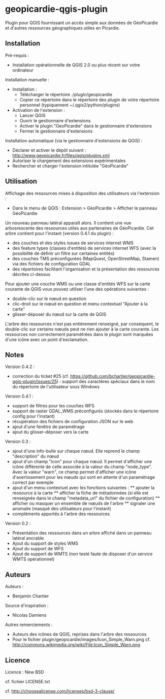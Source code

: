 geopicardie-qgis-plugin
=======================

Plugin pour QGIS fournissant un accès simple aux données de GéoPicardie et d'autres ressources géographiques utiles en Picardie.


Installation
------------

Pré-requis :
* Installation opérationnelle de QGIS 2.0 ou plus récent sur votre ordinateur

Installation manuelle :
* Installation :
  * Télécharger le répertoire ./plugin/geopicardie
  * Copier ce répertoire dans le répertoire des plugin de votre répertoire personnel (typiquement ~/.qgis2/python/plugins)
* Activation de l'extension :
  * Lancer QGIS
  * Ouvrir le gestionnaire d'extensions
  * Activer le plugin "GeoPicardie" dans le gestionnaire d'extensions
  * Fermer le gestionnaire d'extensions

Installation automatique (via le gestionnaire d'extensions de QGIS) :
* Déclarer et activer le dépôt suivant : http://www.geopicardie.fr/files/qgis/plugins.xml
* Autoriser le chargement des extensions expérimentales
* Rechercher et charger l'extension intitulée "GéoPicardie"



Utilisation
-----------

Affichage des ressources mises à disposition des utilisateurs via l'extension :
* Dans le menu de QGIS : Extension > GéoPicardie > Afficher le panneau GéoPicardie

Un nouveau panneau latéral apparaît alors. Il contient une vue arbosrescente des ressources utiles aux partenaires de GéoPicardie.
Cet arbre contient pour l'instant (version 0.4.1 du plugin) :
* des couches et des styles issues de services internet WMS
* des feature types (classes d'entités) de services internet WFS (avec la possibilité de définir un filtre sur certaines entités)
* des couches TMS préconfigurées (MapQuest, OpenStreetMap, Stamen) via des fichiers de configuration GDAL
* des répertoires facilitant l'organisation et la présentation des ressources décrites ci-dessus

Pour ajouter une couche WMS ou une classe d'entités WFS sur la carte courante de QGIS vous pouvez utiliser l'une des opérations suivantes :
* double-clic sur le nœud en question
* clic-droit sur le nœud en question et menu contextuel "Ajouter à la carte"
* glisser-déposer du nœud sur la carte de QGIS

L'arbre des ressources n'est pas entièrement renseigné, par conséquent, le double-clic sur certains nœuds peut ne rien ajouter à la carte courante. Les ressources non correctement paramétrées dans le plugin sont marquées d'une icône avec un point d'exclamation.



Notes
-----

Version 0.4.2 :
* correction du ticket #25 (cf. https://github.com/bchartier/geopicardie-qgis-plugin/issues/25) : support des caractères spéciaux dans le nom du répertoire de l'utilisateur sous Windows

Version 0.4.1 :
* support de filtres pour les couches WFS
* support de raster GDAL_WMS préconfigurés (stockés dans le répertoire config pour l'instant)
* récupération des fichiers de configuration JSON sur le web
* ajout d'une fenêtre de paramétrage
* ajout du glisser-déposer vers la carte

Version 0.3 :
* ajout d'une info-bulle sur chaque nœud. Elle reprend le champ "description" du nœud
* ajout d'un champ "icon" pour chaque nœud. Il permet d'afficher une icône différente de celle associée à la valeur du champ "node_type". Avec la valeur "warn", ce champ permet d'afficher une icône d'avertissement pour les nœuds qui sont en attente d'un paramétrage correct par exemple
* ajout d'un menu contextuel avec les fonctions suivantes :
** ajouter la ressource à la carte
** afficher la fiche de métadonnées (si elle est renseignée dans le champ "metadata_url" du fichier de configuration)
** afficher ou masquer un ensemble de nœuds de l'arbre
** signaler une anomalie (masqué des utilisateurs pour l'instant)
* compléments apportés à l'arbre des ressources

Version 0.2 :
* Présentation des ressources dans un arbre affiché dans un panneau latéral ancrable
* Ajout du support de styles WMS
* Ajout du support de WFS
* Ajout de support de WMTS (non testé faute de disposer d'un service WMTS opérationnel)



Auteurs
-------

Auteurs :
* Benjamin Chartier

Source d'inspiration :
* Nicolas Damiens

Autres remerciements :
* Auteurs des icônes de QGIS, reprises dans l'arbre des ressources
* Pour le fichier plugin/geopicardie/images/Icon_Simple_Warn.png cf. http://commons.wikimedia.org/wiki/File:Icon_Simple_Warn.png


Licence
-------

Licence : New BSD

cf. fichier LICENSE.txt

cf. http://choosealicense.com/licenses/bsd-3-clause/
